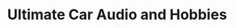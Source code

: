 ---
title: "Ultimate Car Audio and Hobbies"
url: /paso-robles/ultimate-car-audio-and-hobbies/
shop: Autoteile
---